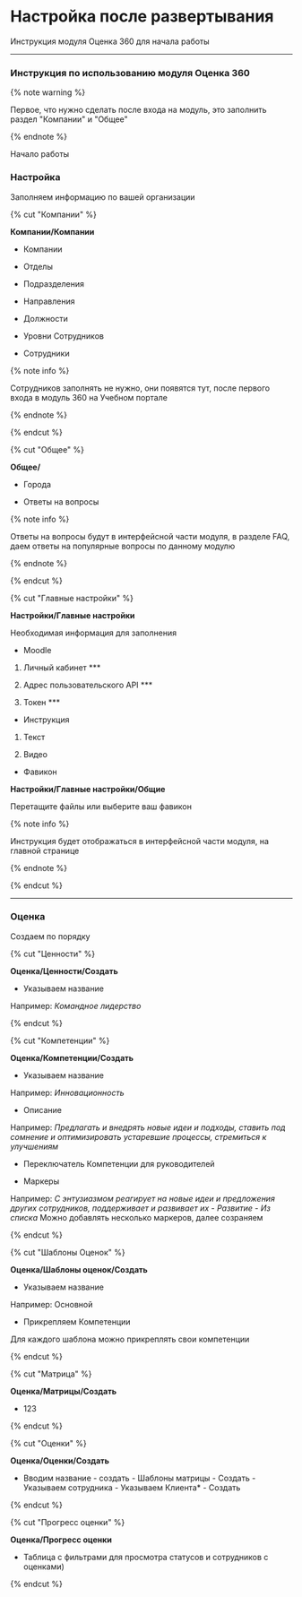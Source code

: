 # Настройка после развертывания

Инструкция модуля Оценка 360 для начала работы

---

### Инструкция по использованию модуля Оценка 360

{% note warning %}

Первое, что нужно сделать после входа на модуль, это заполнить раздел "Компании" и "Общее"

{% endnote %}

Начало работы

### Настройка

Заполняем информацию по вашей организации

{% cut "Компании" %}

**Компании/Компании**

- Компании 

- Отделы 

- Подразделения

- Направления

- Должности

- Уровни Сотрудников

- Сотрудники

{% note info %}

Сотрудников заполнять не нужно, они появятся тут, после первого входа в модуль 360 на Учебном портале

{% endnote %}

{% endcut %}

{% cut "Общее" %}

**Общее/**

- Города

- Ответы на вопросы

{% note info %}

Ответы на вопросы будут в интерфейсной части модуля, в разделе FAQ, даем ответы на популярные вопросы по данному модулю

{% endnote %}

{% endcut %}

{% cut "Главные настройки" %}

**Настройки/Главные настройки**

Необходимая информация для заполнения

- Moodle 

1. Личный кабинет ***

1. Адрес пользовательского API ***

1. Токен ***

- Инструкция 

1. Текст

1. Видео

- Фавикон   

**Настройки/Главные настройки/Общие**

Перетащите файлы или выберите ваш фавикон 

{% note info %}

Инструкция будет отображаться в интерфейсной части модуля, на главной странице

{% endnote %}

{% endcut %}

---

### Оценка

Создаем по порядку

{% cut "Ценности" %}

**Оценка/Ценности/Создать**

* Указываем название

Например: _Командное лидерство_

{% endcut %}

{% cut "Компетенции" %}

**Оценка/Компетенции/Создать**

* Указываем название

Например: _Инновационность_

* Описание

Например: _Предлагать и внедрять новые идеи и подходы, ставить под сомнение и оптимизировать устаревшие процессы, стремиться к улучшениям_

* Переключатель Компетенции для руководителей

* Маркеры

Например: _С энтузиазмом реагирует на новые идеи и предложения других сотрудников, поддерживает и развивает их_ - _Развитие_ - _Из списка_
Можно добавлять несколько маркеров, далее созраняем

{% endcut %}

{% cut "Шаблоны Оценок" %}

**Оценка/Шаблоны оценок/Создать**

* Указываем название

Например: Основной

* Прикрепляем Компетенции

Для каждого шаблона можно прикреплять свои компетенции

{% endcut %}

{% cut "Матрица" %}

**Оценка/Матрицы/Создать**

* 123

{% endcut %}

{% cut "Оценки" %}

**Оценка/Оценки/Создать**

* Вводим название - создать - Шаблоны матрицы - Создать - Указываем сотрудника - Указываем Клиента* - Создать

{% endcut %}

{% cut "Прогресс оценки" %}

**Оценка/Прогресс оценки**

* Таблица с фильтрами для просмотра статусов и сотрудников с оценками)

{% endcut %}